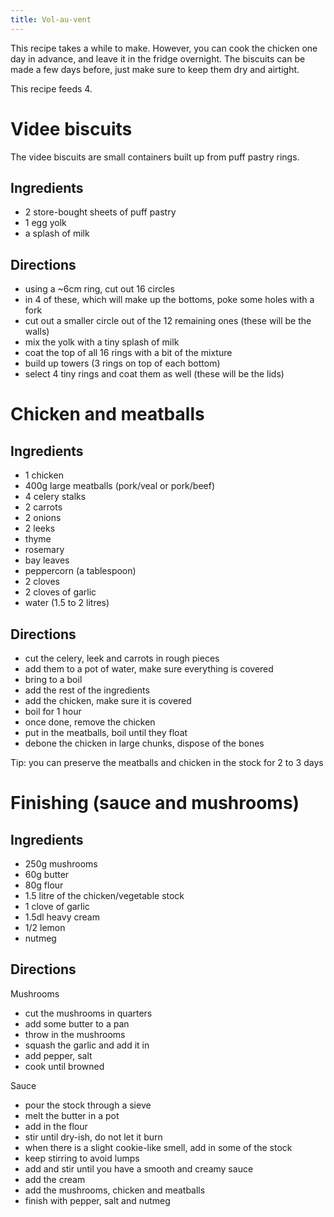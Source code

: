 ```yaml
---
title: Vol-au-vent
---
```


This recipe takes a while to make. However, you can cook the chicken one day in
advance, and leave it in the fridge overnight. The biscuits can be made a few
days before, just make sure to keep them dry and airtight.

This recipe feeds 4.

# Videe biscuits

The videe biscuits are small containers built up from puff pastry rings.

## Ingredients

- 2 store-bought sheets of puff pastry
- 1 egg yolk
- a splash of milk

## Directions

- using a ~6cm ring, cut out 16 circles
- in 4 of these, which will make up the bottoms, poke some holes with a fork
- cut out a smaller circle out of the 12 remaining ones (these will be the walls)
- mix the yolk with a tiny splash of milk
- coat the top of all 16 rings with a bit of the mixture
- build up towers (3 rings on top of each bottom)
- select 4 tiny rings and coat them as well (these will be the lids)


# Chicken and meatballs

## Ingredients

- 1 chicken
- 400g large meatballs (pork/veal or pork/beef)
- 4 celery stalks
- 2 carrots
- 2 onions
- 2 leeks
- thyme
- rosemary
- bay leaves
- peppercorn (a tablespoon)
- 2 cloves
- 2 cloves of garlic
- water (1.5 to 2 litres)

## Directions

- cut the celery, leek and carrots in rough pieces
- add them to a pot of water, make sure everything is covered
- bring to a boil
- add the rest of the ingredients
- add the chicken, make sure it is covered
- boil for 1 hour
- once done, remove the chicken
- put in the meatballs, boil until they float
- debone the chicken in large chunks, dispose of the bones

Tip: you can preserve the meatballs and chicken in the stock for 2 to 3 days


# Finishing (sauce and mushrooms)

## Ingredients

- 250g mushrooms
- 60g butter
- 80g flour
- 1.5 litre of the chicken/vegetable stock
- 1 clove of garlic
- 1.5dl heavy cream
- 1/2 lemon
- nutmeg

## Directions

Mushrooms

- cut the mushrooms in quarters
- add some butter to a pan
- throw in the mushrooms
- squash the garlic and add it in
- add pepper, salt
- cook until browned

Sauce

- pour the stock through a sieve
- melt the butter in a pot
- add in the flour
- stir until dry-ish, do not let it burn
- when there is a slight cookie-like smell, add in some of the stock
- keep stirring to avoid lumps
- add and stir until you have a smooth and creamy sauce
- add the cream
- add the mushrooms, chicken and meatballs
- finish with pepper, salt and nutmeg
